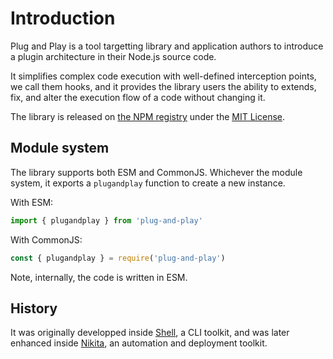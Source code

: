 
# Introduction

Plug and Play is a tool targetting library and application authors to introduce a plugin architecture in their Node.js source code.

It simplifies complex code execution with well-defined interception points, we call them hooks, and it provides the library users the ability to extends, fix, and alter the execution flow of a code without changing it.

The library is released on [the NPM registry](https://www.npmjs.com/package/plug-and-play) under the [MIT License](https://github.com/adaltas/node-plug-and-play/blob/master/LICENSE).

## Module system

The library supports both ESM and CommonJS. Whichever the module system, it exports a `plugandplay` function to create a new instance.

With ESM:

```js
import { plugandplay } from 'plug-and-play'
```

With CommonJS:

```js
const { plugandplay } = require('plug-and-play')
```

Note, internally, the code is written in ESM.

## History

It was originally developped inside [Shell](https://shell.js.org/), a CLI toolkit, and was later enhanced inside [Nikita](https://nikita.js.org), an automation and deployment toolkit.
